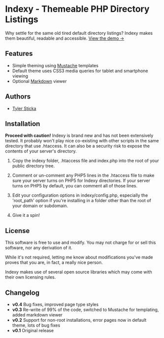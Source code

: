 Indexy - Themeable PHP Directory Listings
=========================================

Why settle for the same old tired default directory listings? Indexy makes them beautiful, readable and accessible. [View the demo &#8594;](http://indexy.tylersticka.com/demo/)

Features
--------

* Simple theming using [Mustache](http://mustache.github.com/) templates
* Default theme uses CSS3 media queries for tablet and smartphone viewing
* Optional [Markdown](http://daringfireball.net/projects/markdown/) viewer



Authors
-------

* [Tyler Sticka](http://tylersticka.com)

Installation
------------

**Proceed with caution!** Indexy is brand new and has not been extensively tested. It probably won't play nice co-existing with other scripts in the same directory that use .htaccess. It can also be a security risk to expose the contents of your server's directory.

1. Copy the indexy folder, .htaccess file and index.php into the root of your public directory tree.

2. Comment or un-comment any PHP5 lines in the .htaccess file to make sure your server turns on PHP5 for Indexy directories. If your server turns on PHP5 by default, you can comment all of those lines.

3. Edit your configuration options in indexy/config.php, especially the 'root_path' option if you're installing in a folder other than the root of your domain or subdomain.

4. Give it a spin!

License
-------

This software is free to use and modify. You may not charge for or sell this software, nor any derivation of it.

While it's not required, letting me know about modifications you've made proves that you are, in fact, a really nice person.

Indexy makes use of several open source libraries which may come with their own licensing rules.

Changelog
---------

* **v0.4** Bug fixes, improved page type styles
* **v0.3** Re-write of 99% of the code, switched to Mustache for templating, added markdown viewer
* **v0.2** Support for non-root installations, error pages now in default theme, lots of bug fixes
* **v0.1** Original release